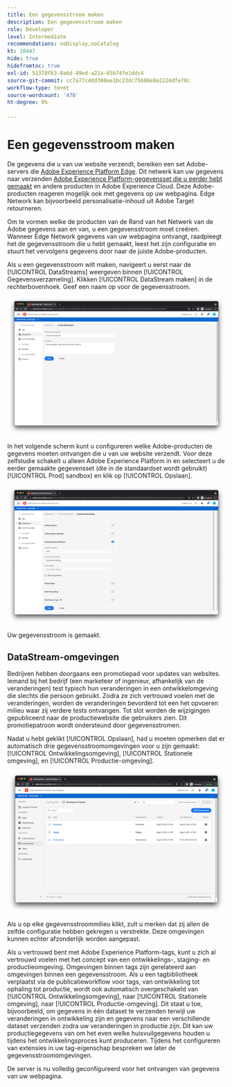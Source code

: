 ```yaml
---
title: Een gegevensstroom maken
description: Een gegevensstroom maken
role: Developer
level: Intermediate
recommendations: noDisplay,noCatalog
kt: 10447
hide: true
hidefromtoc: true
exl-id: 52378f63-8a6d-49ed-a21a-65b74fe1ddc4
source-git-commit: cc7a77c4dd380ae1bc23dc75608e8e2224dfe78c
workflow-type: tm+mt
source-wordcount: '478'
ht-degree: 0%

---
```


# Een gegevensstroom maken

De gegevens die u van uw website verzendt, bereiken een set Adobe-servers die [Adobe Experience Platform Edge](https://business.adobe.com/products/experience-platform/experience-platform-edge-network.html). Dit netwerk kan uw gegevens naar verzenden [Adobe Experience Platform-gegevensset die u eerder hebt gemaakt](create-a-schema.md) en andere producten in Adobe Experience Cloud. Deze Adobe-producten reageren mogelijk ook met gegevens op uw webpagina. Edge Network kan bijvoorbeeld personalisatie-inhoud uit Adobe Target retourneren.

Om te vormen welke de producten van de Rand van het Netwerk van de Adobe gegevens aan en van, u een gegevensstroom moet creëren. Wanneer Edge Network gegevens van uw webpagina ontvangt, raadpleegt het de gegevensstroom die u hebt gemaakt, leest het zijn configuratie en stuurt het vervolgens gegevens door naar de juiste Adobe-producten.

Als u een gegevensstroom wilt maken, navigeert u eerst naar de [!UICONTROL DataStreams] weergeven binnen [!UICONTROL Gegevensverzameling]. Klikken [!UICONTROL DataStream maken] in de rechterbovenhoek. Geef een naam op voor de gegevensstroom.

![Naam en beschrijving van gegevensstroom](../../../assets/implementation-strategy/datastream-name-description.png)

In het volgende scherm kunt u configureren welke Adobe-producten de gegevens moeten ontvangen die u van uw website verzendt. Voor deze zelfstudie schakelt u alleen Adobe Experience Platform in en selecteert u de eerder gemaakte gegevensset (die in de standaardset wordt gebruikt) [!UICONTROL Prod] sandbox) en klik op [!UICONTROL Opslaan].

![Productconfiguratie DataStream](../../../assets/implementation-strategy/datastream-product-configuration.png)

Uw gegevensstroom is gemaakt.

## DataStream-omgevingen

Bedrijven hebben doorgaans een promotiepad voor updates van websites. Iemand bij het bedrijf (een marketeer of ingenieur, afhankelijk van de veranderingen) test typisch hun veranderingen in een ontwikkelomgeving die slechts die persoon gebruikt. Zodra ze zich vertrouwd voelen met de veranderingen, worden de veranderingen bevorderd tot een het opvoeren milieu waar zij verdere tests ontvangen. Tot slot worden de wijzigingen gepubliceerd naar de productiewebsite die gebruikers zien. Dit promotiepatroon wordt ondersteund door gegevensstromen.

Nadat u hebt geklikt [!UICONTROL Opslaan], had u moeten opmerken dat er automatisch drie gegevensstroomomgevingen voor u zijn gemaakt: [!UICONTROL Ontwikkelingsomgeving], [!UICONTROL Stationele omgeving], en [!UICONTROL Productie-omgeving].

![DataStream-omgevingen](../../../assets/implementation-strategy/datastream-environments.png)

Als u op elke gegevensstroommilieu klikt, zult u merken dat zij allen de zelfde configuratie hebben gekregen u verstrekte. Deze omgevingen kunnen echter afzonderlijk worden aangepast.

Als u vertrouwd bent met Adobe Experience Platform-tags, kunt u zich al vertrouwd voelen met het concept van een ontwikkelings-, staging- en productieomgeving. Omgevingen binnen tags zijn gerelateerd aan omgevingen binnen een gegevensstroom. Als u een tagbibliotheek verplaatst via de publicatieworkflow voor tags, van ontwikkeling tot ophaling tot productie, wordt ook automatisch overgeschakeld van [!UICONTROL Ontwikkelingsomgeving], naar [!UICONTROL Stationele omgeving], naar [!UICONTROL Productie-omgeving]. Dit staat u toe, bijvoorbeeld, om gegevens in één dataset te verzenden terwijl uw veranderingen in ontwikkeling zijn en gegevens naar een verschillende dataset verzenden zodra uw veranderingen in productie zijn. Dit kan uw productiegegevens van om het even welke huisvuilgegevens houden u tijdens het ontwikkelingsproces kunt produceren. Tijdens het configureren van extensies in uw tag-eigenschap bespreken we later de gegevensstroomomgevingen.

De server is nu volledig geconfigureerd voor het ontvangen van gegevens van uw webpagina.

